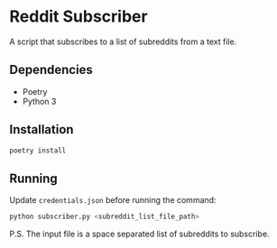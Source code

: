 # Reddit Subscriber
A script that subscribes to a list of subreddits from a text file.

## Dependencies
- Poetry
- Python 3

## Installation

```sh
poetry install
```

## Running
Update `credentials.json` before running the command:

```sh
python subscriber.py <subreddit_list_file_path>
```

P.S. The input file is a space separated list of subreddits to subscribe.